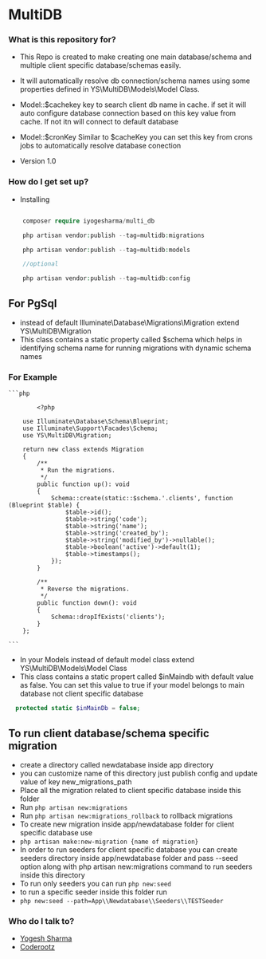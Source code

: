 # MultiDB #

### What is this repository for? ###

* This Repo is created to make creating one main database/schema and multiple client specific database/schemas easily. 
* It will automatically resolve db connection/schema names using some properties defined in
YS\MultiDB\Models\Model Class.

* Model::$cachekey key to search client db name in cache. if  set it will auto configure database connection based on this key value from cache. If not itn will connect to default database

* Model::$cronKey Similar to $cacheKey you can set this key from crons jobs to automatically resolve database conection

* Version 1.0

### How do I get set up? ###

* Installing 

```php

    composer require iyogesharma/multi_db

    php artisan vendor:publish --tag=multidb:migrations

    php artisan vendor:publish --tag=multidb:models

    //optional

    php artisan vendor:publish --tag=multidb:config

```


## For PgSql

* instead of default  Illuminate\Database\Migrations\Migration  extend  YS\MultiDB\Migration
* This class contains a static property called $schema which helps in identifying schema name for running migrations with dynamic schema names

### For Example 
    ```php 

            <?php

        use Illuminate\Database\Schema\Blueprint;
        use Illuminate\Support\Facades\Schema;
        use YS\MultiDB\Migration;

        return new class extends Migration
        {
            /**
             * Run the migrations.
             */
            public function up(): void
            {
                Schema::create(static::$schema.'.clients', function (Blueprint $table) {
                    $table->id();
                    $table->string('code');
                    $table->string('name');
                    $table->string('created_by');
                    $table->string('modified_by')->nullable();
                    $table->boolean('active')->default(1);
                    $table->timestamps();
                });
            }

            /**
             * Reverse the migrations.
             */
            public function down(): void
            {
                Schema::dropIfExists('clients');
            }
        };

    ```

* In your Models instead of default model class extend YS\MultiDB\Models\Model Class
* This class contains a static propert called $inMaindb with default value as false.
You can set this value to true if your model belongs to main database not client specific database

```php
  protected static $inMainDb = false;
```


## To run client database/schema specific migration 

* create a directory called newdatabase inside app directory 
* you can customize name of this directory just publish config and update  value of key new_migrations_path
* Place all the migration related to client specific database inside this folder
* Run ``` php artisan new:migrations ```
* Run ``` php artisan new:migrations_rollback ``` to rollback migrations
* To create new migration inside app/newdatabase folder for client specific database use 
* ``` php artisan make:new-migration {name of migration} ```
* In order to run seeders for client specific database you can create seeders directory inside app/newdatabase folder and pass --seed option along with php artisan new:migrations command to run seeders inside this directory
* To run only seeders you can run ```php new:seed ```
* to run a specific seeder inside this folder run
* ``` php new:seed --path=App\\Newdatabase\\Seeders\\TESTSeeder    ```

### Who do I talk to? ###

* [Yogesh Sharma](https://github.com/iYogesharma)
* [Coderootz](https://coderootz.com/)
